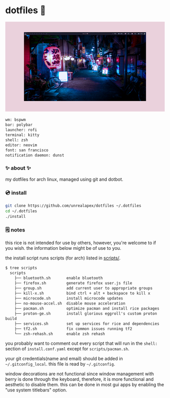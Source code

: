 # dotfiles 🌸

![screenshot of arch linux rice](rice.png)
```
wm: bspwm
bar: polybar
launcher: rofi
terminal: kitty
shell: zsh
editor: neovim
font: san francisco
notification daemon: dunst
```

### ✨ about ✨
my dotfiles for arch linux, managed using git and dotbot.

### 💿 install
```sh
git clone https://github.com/unrealapex/dotfiles ~/.dotfiles
cd ~/.dotfiles
./install
```

### 🗒️ notes
this rice is not intended for use by others, however, you're welcome to if
you wish. the information below might be of use to you.

the install script runs scripts (for arch) listed in [scripts/](/scripts).
```
$ tree scripts
  scripts
    ├── bluetooth.sh       enable bluetooth
    ├── firefox.sh         generate firefox user.js file
    ├── group.sh           add current user to appropriate groups
    ├── kill-x.sh          bind ctrl + alt + backspace to kill x
    ├── microcode.sh       install microcode updates
    ├── no-mouse-accel.sh  disable mouse acceleration
    ├── pacman.sh          optimize pacman and install rice packages
    ├── proton-ge.sh       install glorious eggroll's custom proton build
    ├── services.sh        set up services for rice and dependencies
    ├── tf2.sh             fix common issues running tf2
    └── zsh-rehash.sh      enable zsh rehash

```
you probably want to comment out every script that will
run in the `shell:` section of `install.conf.yaml` except for
`scripts/pacman.sh`.

your git credentials(name and email) should be added in `~/.gitconfig_local`. this
file is read by `~/.gitconfig`.

window decorations are not functional since window management with berry is
done through the keyboard, therefore, it is more functional and aesthetic to
disable them. this can be done in most gui apps by enabling the "use system
titlebars" option.


